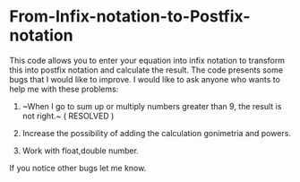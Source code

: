 # From-Infix-notation-to-Postfix-notation
This code allows you to enter your equation into infix notation to transform this into postfix notation and calculate the result.
The code presents some bugs that I would like to improve. I would like to ask anyone who wants to help me with these problems:

1) ~When I go to sum up or multiply numbers greater than 9, the result is not right.~ ( RESOLVED )

2) Increase the possibility of adding the calculation gonimetria and powers.

3) Work with float,double number.


If you notice other bugs let me know.
